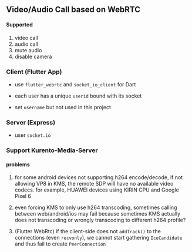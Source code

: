 
## Video/Audio Call based on WebRTC

#### Supported
1. video call
2. audio call
3. mute audio
4. disable camera

### Client (Flutter App)
- use `flutter_webrtc` and `socket_io_client` for Dart

- each user has a unique `userid` bound with its socket
- set `username` but not used in this project

### Server (Express)

- user `socket.io`

### Support Kurento-Media-Server

#### problems
1. for some android devices not supporting h264 encode/decode, if not allowing VP8 in KMS, the remote SDP will have no available video codecs. for example, HUAWEI devices using KIRIN CPU and Google Pixel 6

2. even forcing KMS to only use h264 transcoding, sometimes calling between web/android/ios may fail because sometimes KMS actually does not transcoding or wrongly transcoding to different h264 profile?

3. (Flutter WebRtc) if the client-side does not `addTrack()` to the connections (even `recvonly`), we cannot start gathering `IceCandidate` and thus fail to create `PeerConnection`